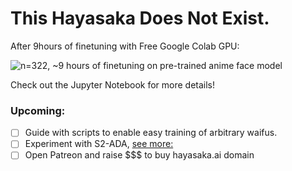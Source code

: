 #  This Hayasaka Does Not Exist. 

After 9hours of finetuning with Free Google Colab GPU:

![n=322, ~9 hours of finetuning on pre-trained anime face model](/run_1_circular.gif)

Check out the Jupyter Notebook for more details!

### Upcoming:
- [ ] Guide with scripts to enable easy training of arbitrary waifus.
- [ ] Experiment with S2-ADA, [see more:](https://twitter.com/TazikShahjahan/status/1316501056294129666)
- [ ] Open Patreon and raise $$$ to buy hayasaka.ai domain
